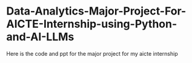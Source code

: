 # Data-Analytics-Major-Project-For-AICTE-Internship-using-Python-and-AI-LLMs
Here is the code and ppt for the major project for my aicte internship
